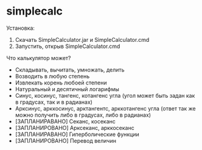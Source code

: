 # simplecalc
Установка: 
1. Скачать SimpleCalculator.jar и SimpleCalculator.cmd
2. Запустить, открыв SimpleCalculator.cmd

Что калькулятор может?
* Складывать, вычитать, умножать, делить 
* Возводить в любую степень
* Извлекать корень любоей степени
* Натуральный и десятичный логарифмы
* Синус, косинус, тангенс, котангенс угла (угол может быть задан как в градусах, так и в радианах)
* Арксинус, арккосинус, арктангентс, арккотангенс угла (ответ так же можно получить либо  в градусах, либо в радианах)
* [ЗАПЛАНИРАВАНО] Секанс, косеканс
* [ЗАПЛАНИРОВАНО] Арксеканс, арккосеканс
* [ЗАПЛАНИРАВАНО] Гиперболические функции
* [ЗАПЛАНИРОВАНО] Перевод величин
